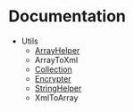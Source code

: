 # Documentation
* Utils
  * [ArrayHelper](Utils/ArrayHelper.md)
  * ArrayToXml
  * [Collection](Utils/Collection.md)
  * [Encrypter](Utils/Encrypter.md)
  * [StringHelper](Utils/StringHelper.md)
  * XmlToArray


